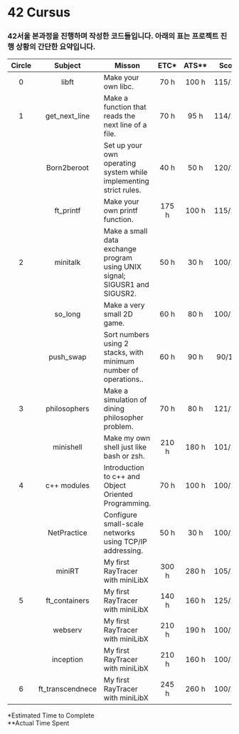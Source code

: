 # 42 Cursus

### 42서울 본과정을 진행하며 작성한 코드들입니다. 아래의 표는 프로젝트 진행 상황의 간단한 요약입니다.


| Circle |     Subject      | Misson                                                                     | ETC*  | ATS** |  Score  | Status |
| :----: | :--------------: | -------------------------------------------------------------------------- | :---: | :---: | :-----: | :----: |
|   0    |      libft       | Make your own libc.                                                        | 70 h  | 100 h | 115/100 |  pass  |
|   1    |  get_next_line   | Make a function that reads the next line of a file.                        | 70 h  | 95 h  | 114/100 |  pass  |
|        |   Born2beroot    | Set up your own operating system while implementing strict rules.          | 40 h  | 50 h  | 120/100 |  pass  |
|        |    ft_printf     | Make your own printf function.                                             | 175 h | 100 h | 115/100 |  pass  |
|   2    |     minitalk     | Make a small data exchange program using UNIX signal; SIGUSR1 and SIGUSR2. | 50 h  | 30 h  | 100/100 |  pass  |
|        |     so_long      | Make a very small 2D game.                                                 | 60 h  | 80 h  | 100/100 |  pass  |
|        |    push_swap     | Sort numbers using 2 stacks, with minimum number of operations..           | 60 h  | 90 h  | 90/100  |  pass  |
|   3    |   philosophers   | Make a simulation of dining philosopher problem.                           | 70 h  | 80 h  | 121/100 |  pass  |
|        |    minishell     | Make my own shell just like bash or zsh.                                   | 210 h | 180 h | 101/100 |  pass  |
|   4    |   c++ modules    | Introduction to c++ and Object Oriented Programming.                       | 70 h  | 100 h | 100/100 |  pass  |
|        |   NetPractice    | Configure small-scale networks using TCP/IP addressing.                    | 50 h  | 30 h  | 100/100 |  pass  |
|        |      miniRT      | My first RayTracer with miniLibX                                           | 300 h | 280 h | 105/100 |  pass  |
|   5    |  ft_containers   | My first RayTracer with miniLibX                                           | 140 h | 160 h | 125/100 |  pass  |
|        |     webserv      | My first RayTracer with miniLibX                                           | 210 h | 190 h | 100/100 |  pass  |
|        |    inception     | My first RayTracer with miniLibX                                           | 210 h | 160 h | 100/100 |  pass  |
|   6    | ft_transcendnece | My first RayTracer with miniLibX                                           | 245 h | 260 h | 100/100 |  pass  |

\*Estimated Time to Complete 
<br/>
\**Actual Time Spent
